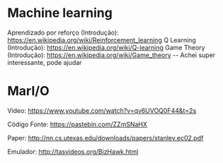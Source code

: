 # Machine learning
Aprendizado por reforço (Introdução): https://en.wikipedia.org/wiki/Reinforcement_learning
Q Learning (Introdução): https://en.wikipedia.org/wiki/Q-learning
Game Theory (Introdução): https://en.wikipedia.org/wiki/Game_theory
    -- Achei super interessante, pode ajudar

# MarI/O
Video: https://www.youtube.com/watch?v=qv6UVOQ0F44&t=2s

Código Fonte: https://pastebin.com/ZZmSNaHX

Paper: http://nn.cs.utexas.edu/downloads/papers/stanley.ec02.pdf

Emulador: http://tasvideos.org/BizHawk.html
